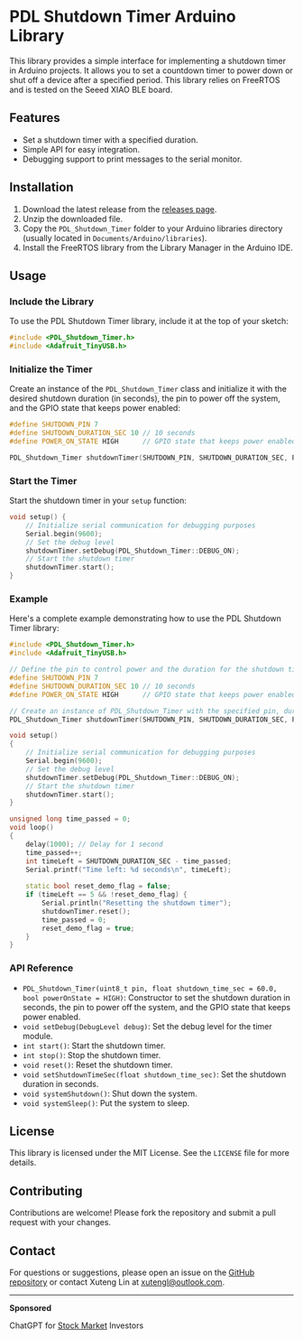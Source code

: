  # PDL Shutdown Timer Arduino Library

 This library provides a simple interface for implementing a shutdown timer in Arduino projects. It allows you to set a countdown timer to power down or shut off a device after a specified period. This library relies on FreeRTOS and is tested on the Seeed XIAO BLE board.

 ## Features
 - Set a shutdown timer with a specified duration.
 - Simple API for easy integration.
 - Debugging support to print messages to the serial monitor.

 ## Installation

 1. Download the latest release from the [releases page](https://github.com/Product-Design-Lab/PDL_Shutdown_Timer/releases).
 2. Unzip the downloaded file.
 3. Copy the `PDL_Shutdown_Timer` folder to your Arduino libraries directory (usually located in `Documents/Arduino/libraries`).
 4. Install the FreeRTOS library from the Library Manager in the Arduino IDE.

 ## Usage

 ### Include the Library

 To use the PDL Shutdown Timer library, include it at the top of your sketch:

 ```cpp
 #include <PDL_Shutdown_Timer.h>
 #include <Adafruit_TinyUSB.h>
 ```

 ### Initialize the Timer

 Create an instance of the `PDL_Shutdown_Timer` class and initialize it with the desired shutdown duration (in seconds), the pin to power off the system, and the GPIO state that keeps power enabled:

 ```cpp
 #define SHUTDOWN_PIN 7
 #define SHUTDOWN_DURATION_SEC 10 // 10 seconds
 #define POWER_ON_STATE HIGH      // GPIO state that keeps power enabled

 PDL_Shutdown_Timer shutdownTimer(SHUTDOWN_PIN, SHUTDOWN_DURATION_SEC, POWER_ON_STATE);
 ```

 ### Start the Timer

 Start the shutdown timer in your `setup` function:

 ```cpp
 void setup() {
     // Initialize serial communication for debugging purposes
     Serial.begin(9600);
     // Set the debug level
     shutdownTimer.setDebug(PDL_Shutdown_Timer::DEBUG_ON);
     // Start the shutdown timer
     shutdownTimer.start();
 }
 ```

 ### Example

 Here's a complete example demonstrating how to use the PDL Shutdown Timer library:

 ```cpp
 #include <PDL_Shutdown_Timer.h>
 #include <Adafruit_TinyUSB.h>

 // Define the pin to control power and the duration for the shutdown timer
 #define SHUTDOWN_PIN 7
 #define SHUTDOWN_DURATION_SEC 10 // 10 seconds
 #define POWER_ON_STATE HIGH      // GPIO state that keeps power enabled

 // Create an instance of PDL_Shutdown_Timer with the specified pin, duration, and power on state
 PDL_Shutdown_Timer shutdownTimer(SHUTDOWN_PIN, SHUTDOWN_DURATION_SEC, POWER_ON_STATE);

 void setup()
 {
     // Initialize serial communication for debugging purposes
     Serial.begin(9600);
     // Set the debug level
     shutdownTimer.setDebug(PDL_Shutdown_Timer::DEBUG_ON);
     // Start the shutdown timer
     shutdownTimer.start();
 }

 unsigned long time_passed = 0;
 void loop()
 {
     delay(1000); // Delay for 1 second
     time_passed++;
     int timeLeft = SHUTDOWN_DURATION_SEC - time_passed;
     Serial.printf("Time left: %d seconds\n", timeLeft);
     
     static bool reset_demo_flag = false;
     if (timeLeft == 5 && !reset_demo_flag) {
         Serial.println("Resetting the shutdown timer");
         shutdownTimer.reset();
         time_passed = 0;
         reset_demo_flag = true;
     }
 }
 ```

 ### API Reference

 - `PDL_Shutdown_Timer(uint8_t pin, float shutdown_time_sec = 60.0, bool powerOnState = HIGH)`: Constructor to set the shutdown duration in seconds, the pin to power off the system, and the GPIO state that keeps power enabled.
 - `void setDebug(DebugLevel debug)`: Set the debug level for the timer module.
 - `int start()`: Start the shutdown timer.
 - `int stop()`: Stop the shutdown timer.
 - `void reset()`: Reset the shutdown timer.
 - `void setShutdownTimeSec(float shutdown_time_sec)`: Set the shutdown duration in seconds.
 - `void systemShutdown()`: Shut down the system.
 - `void systemSleep()`: Put the system to sleep.

 ## License

 This library is licensed under the MIT License. See the `LICENSE` file for more details.

 ## Contributing

 Contributions are welcome! Please fork the repository and submit a pull request with your changes.

 ## Contact

 For questions or suggestions, please open an issue on the [GitHub repository](https://github.com/Product-Design-Lab/PDL_Shutdown_Timer) or contact Xuteng Lin at [xutengl@outlook.com](mailto:xutengl@outlook.com).

 ---

 **Sponsored**

 ChatGPT for [Stock Market](https://api.adzedek.com/click_stockmarketgpt0314?chatbot_id=1715191360448x620213882279166000&operation_hash=7c8458da1d2b9b335d276b91a9ef656b) Investors
